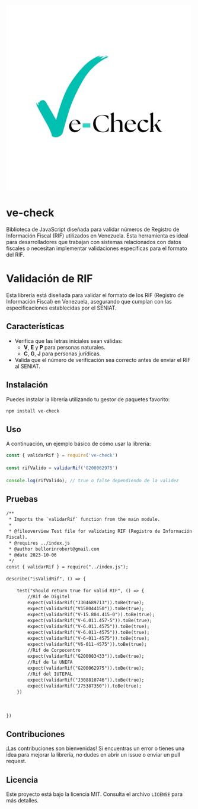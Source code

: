 ![Mi logo](assets/logo.jpg)
# ve-check
Biblioteca de JavaScript diseñada para validar números de Registro de Información Fiscal (RIF) utilizados en Venezuela. Esta herramienta es ideal para desarrolladores que trabajan con sistemas relacionados con datos fiscales o necesitan implementar validaciones específicas para el formato del RIF. 

# Validación de RIF

Esta librería está diseñada para validar el formato de los RIF (Registro de Información Fiscal) en Venezuela, asegurando que cumplan con las especificaciones establecidas por el SENIAT.

## Características

- Verifica que las letras iniciales sean válidas:
    - **V**, **E** y **P**  para personas naturales.
    - **C**, **G**, **J** para personas jurídicas.
- Valida que el número de verificación sea correcto antes de enviar el RIF al SENIAT.

## Instalación

Puedes instalar la librería utilizando tu gestor de paquetes favorito:

```bash
npm install ve-check
```

## Uso

A continuación, un ejemplo básico de cómo usar la librería:

```javascript
const { validarRif } = require('ve-check')

const rifValido = validarRif('G200062975')

console.log(rifValido); // true o false dependiendo de la validez
```
## Pruebas
```
/**
 * Imports the `validarRif` function from the main module.
 * 
 * @fileoverview Test file for validating RIF (Registro de Información Fiscal).
 * @requires ../index.js
 * @author bellorinrobert@gmail.com
 * @date 2023-10-06
 */
const { validarRif } = require("../index.js");

describe("isValidRif", () => {
    
    test("should return true for valid RIF", () => {
        //Rif de Digitel
        expect(validarRif("J304689713")).toBe(true);
        expect(validarRif("V158044150")).toBe(true);
        expect(validarRif("V-15.804.415-0")).toBe(true);
        expect(validarRif("V-6.011.457-5")).toBe(true);
        expect(validarRif("V-6.011.4575")).toBe(true);
        expect(validarRif("V-6.011-4575")).toBe(true);
        expect(validarRif("V-6-011-4575")).toBe(true);
        expect(validarRif("V6-011-4575")).toBe(true);
        //Rif de Corpocentro
        expect(validarRif("G200083433")).toBe(true);
        //Rif de la UNEFA
        expect(validarRif("G200062975")).toBe(true);
        //Rif del IUTEPAL
        expect(validarRif("J308810746")).toBe(true);
        expect(validarRif("J75387350")).toBe(true);
    })
    
 

})
```
## Contribuciones

¡Las contribuciones son bienvenidas! Si encuentras un error o tienes una idea para mejorar la librería, no dudes en abrir un issue o enviar un pull request.

## Licencia

Este proyecto está bajo la licencia MIT. Consulta el archivo `LICENSE` para más detalles.